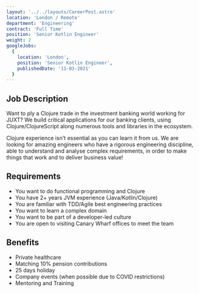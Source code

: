 ```yaml
---
layout: '../../layouts/CareerPost.astro'
location: 'London / Remote'
department: 'Engineering'
contract: 'Full Time'
position: 'Senior Kotlin Engineer'
weight: 2
googleJobs:
  {
    location: 'London',
    position: 'Senior Kotlin Engineer',
    publishedDate: '11-03-2021'
  }
---
```


## Job Description

Want to ply a Clojure trade in the investment banking world working for JUXT? We build critical applications for our banking clients, using Clojure/ClojureScript along numerous tools and libraries in the ecosystem.

Clojure experience isn't essential as you can learn it from us. We are looking for amazing engineers who have a rigorous engineering discipline, able to understand and analyse complex requirements, in order to make things that work and to deliver business value!

## Requirements

- You want to do functional programming and Clojure
- You have 2+ years JVM experience (Java/Kotlin/Clojure)
- You are familiar with TDD/Agile best engineering practices
- You want to learn a complex domain
- You want to be part of a developer-led culture
- You are open to visiting Canary Wharf offices to meet the team

## Benefits

- Private healthcare
- Matching 10% pension contributions
- 25 days holiday
- Company events (when possible due to COVID restrictions)
- Mentoring and Training
